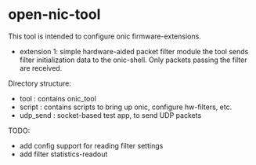 # open-nic-tool
This tool is intended to configure onic firmware-extensions.
- extension 1: simple hardware-aided packet filter module
  the tool sends filter initialization data to the onic-shell. Only packets passing the filter are received.

Directory structure: 
- tool : contains onic_tool
- script : contains scripts to bring up onic, configure hw-filters, etc.
- udp_send : socket-based test app, to send UDP packets

TODO:
 - add config support for reading filter settings
 - add filter statistics-readout
